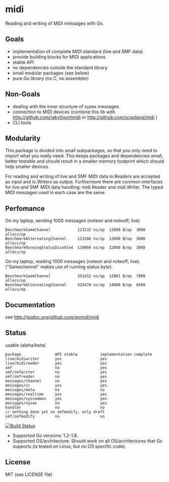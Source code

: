 # midi
Reading and writing of MIDI messages with Go.

## Goals

- implementation of complete MIDI standard (live and SMF data)
- provide building blocks for MIDI applications
- stable API
- no dependencies outside the standard library
- small modular packages (see below)
- pure Go library (no C, no assembler) 

## Non-Goals

- dealing with the inner structure of sysex messages
- connection to MIDI devices (combine this lib with http://github.com/rakyll/portmidi or http://github.com/scgolang/midi )
- CLI tools

## Modularity

This package is divided into small subpackages, so that you only need to import
what you really need. This keeps packages and dependencies small, better testable and should result in a smaller memory footprint which should help smaller devices.

For reading and writing of live and SMF MIDI data io.Readers are accepted as input and io.Writers as output. Furthermore there are common interfaces for live and SMF MIDI data handling: midi.Reader and midi.Writer. The typed MIDI messages used in each case are the same.

## Perfomance

On my laptop, sending 1000 messages (noteon and noteoff; live)

    BenchmarkSameChannel            123132 ns/op  12000 B/op  3000 allocs/op
    BenchmarkAlternatingChannel     123166 ns/op  12000 B/op  3000 allocs/op
    BenchmarkRunningStatusDisabled  110989 ns/op  12000 B/op  3000 allocs/op

On my laptop, reading 1000 messages (noteon and noteoff; live).
("Samechannel" makes use of running status byte).

    BenchmarkSameChannel            351412 ns/op  12001 B/op  7000 allocs/op
    BenchmarkAlternatingChannel     425478 ns/op  14000 B/op  8500 allocs/op

## Documentation

see http://godoc.org/github.com/gomidi/midi

## Status

usable (alpha/beta)

    package               API stable          implementation complete
    live/midiwriter       yes                 yes
    live/midireader       yes                 yes
    smf                   no                  yes
    smf/smfwriter         no                  yes
    smf/smfreader         no                  yes
    messages/channel      no                  yes
    messages/cc           yes                 yes
    messages/meta         no                  no
    messages/realtime     yes                 yes
    messages/syscommon    yes                 yes
    messages/sysex        no                  yes
    handler               no                  no
    // nothing done yet on smfmodify, only draft
    smf/smfmodify         no                  no


[![Build Status](https://travis-ci.org/gomidi/midi.svg?branch=master)](http://travis-ci.org/gomidi/midi)

- Supported Go versions: 1.2-1.8.
- Supported OS/architecture: Should work on all OS/architectures that Go supports (is tested on Linux, but no OS specific code).

## License

MIT (see LICENSE file) 
